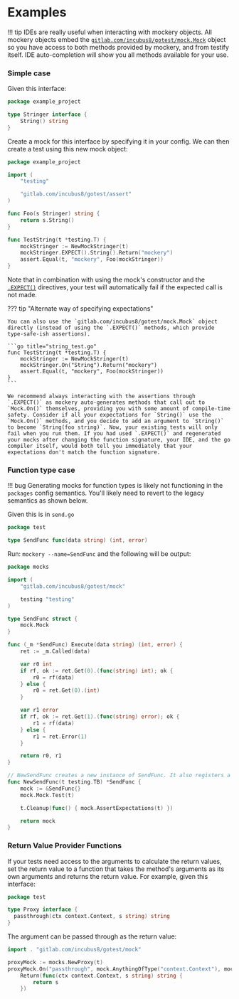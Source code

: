 Examples
========

!!! tip
	IDEs are really useful when interacting with mockery objects. All mockery objects embed the [`gitlab.com/incubus8/gotest/mock.Mock`](https://pkg.go.dev/gitlab.com/incubus8/gotest/mock#Mock) object so you have access to both methods provided by mockery, and from testify itself. IDE auto-completion will show you all methods available for your use.

### Simple case

Given this interface:

```go title="string.go"
package example_project

type Stringer interface {
	String() string
}
```

Create a mock for this interface by specifying it in your config. We can then create a test using this new mock object:

```go title="string_test.go"
package example_project

import (
	"testing"

	"gitlab.com/incubus8/gotest/assert"
)

func Foo(s Stringer) string {
	return s.String()
}

func TestString(t *testing.T) {
	mockStringer := NewMockStringer(t)
	mockStringer.EXPECT().String().Return("mockery")
	assert.Equal(t, "mockery", Foo(mockStringer))
}
```

Note that in combination with using the mock's constructor and the [`.EXPECT()`](features.md#expecter-structs) directives, your test will automatically fail if the expected call is not made. 

??? tip "Alternate way of specifying expectations"

	You can also use the `gitlab.com/incubus8/gotest/mock.Mock` object directly (instead of using the `.EXPECT()` methods, which provide type-safe-ish assertions).

	```go title="string_test.go"
	func TestString(t *testing.T) {
		mockStringer := NewMockStringer(t)
		mockStringer.On("String").Return("mockery")
		assert.Equal(t, "mockery", Foo(mockStringer))
	}
	```

	We recommend always interacting with the assertions through `.EXPECT()` as mockery auto-generates methods that call out to `Mock.On()` themselves, providing you with some amount of compile-time safety. Consider if all your expectations for `String()` use the `Mock.On()` methods, and you decide to add an argument to `String()` to become `String(foo string)`. Now, your existing tests will only fail when you run them. If you had used `.EXPECT()` and regenerated your mocks after changing the function signature, your IDE, and the go compiler itself, would both tell you immediately that your expectations don't match the function signature. 

### Function type case

!!! bug
	Generating mocks for function types is likely not functioning in the `packages` config semantics. You'll likely need to revert to the legacy semantics as shown below.

Given this is in `send.go`

```go
package test

type SendFunc func(data string) (int, error)
```

Run: `mockery --name=SendFunc` and the following will be output:

```go title="mock_SendFunc_test.go"
package mocks

import (
	"gitlab.com/incubus8/gotest/mock"

	testing "testing"
)

type SendFunc struct {
	mock.Mock
}

func (_m *SendFunc) Execute(data string) (int, error) {
	ret := _m.Called(data)

	var r0 int
	if rf, ok := ret.Get(0).(func(string) int); ok {
		r0 = rf(data)
	} else {
		r0 = ret.Get(0).(int)
	}

	var r1 error
	if rf, ok := ret.Get(1).(func(string) error); ok {
		r1 = rf(data)
	} else {
		r1 = ret.Error(1)
	}

	return r0, r1
}

// NewSendFunc creates a new instance of SendFunc. It also registers a testing interface on the mock and a cleanup function to assert the mocks expectations.
func NewSendFunc(t testing.TB) *SendFunc {
	mock := &SendFunc{}
	mock.Mock.Test(t)

	t.Cleanup(func() { mock.AssertExpectations(t) })

	return mock
}
```

### Return Value Provider Functions

If your tests need access to the arguments to calculate the return values,
set the return value to a function that takes the method's arguments as its own
arguments and returns the return value. For example, given this interface:

```go
package test

type Proxy interface {
  passthrough(ctx context.Context, s string) string
}
```

The argument can be passed through as the return value:

```go
import . "gitlab.com/incubus8/gotest/mock"

proxyMock := mocks.NewProxy(t)
proxyMock.On("passthrough", mock.AnythingOfType("context.Context"), mock.AnythingOfType("string")).
	Return(func(ctx context.Context, s string) string {
		return s
	})
```

